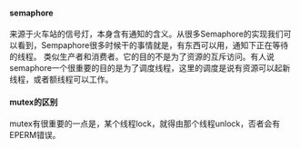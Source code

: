
#### semaphore 
来源于火车站的信号灯，本身含有通知的含义。从很多Semaphore的实现我们可以看到，Sempaphore很多时候干的事情就是，有东西可以用，通知下正在等待的线程。
类似生产者和消费者。它的目的不是为了资源的互斥访问。有人说semaphore一个很重要的目的是为了调度线程，这里的调度是说有资源可以起新线程，或者额线程可以工作。

#### mutex的区别
mutex有很重要的一点是，某个线程lock，就得由那个线程unlock，否者会有EPERM错误。
